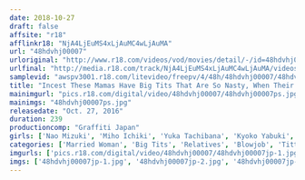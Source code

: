 ```yaml
---
date: 2018-10-27
draft: false
affsite: "r18"
afflinkr18: "NjA4LjEuMS4xLjAuMC4wLjAuMA"
url: "48hdvhj00007"
urloriginal: "http://www.r18.com/videos/vod/movies/detail/-/id=48hdvhj00007"
urlfinal: "http://media.r18.com/track/NjA4LjEuMS4xLjAuMC4wLjAuMA/videos/vod/movies/detail/-/id=48hdvhj00007"
samplevid: "awspv3001.r18.com/litevideo/freepv/4/48h/48hdvhj00007/48hdvhj00007_dmb_w.mp4"
title: "Incest These Mamas Have Big Tits That Are So Nasty, When Their Horny Sons See Them They Get So Hot And Excited It Just Leads To Forbidden Incest Sex"
mainimgurl: "pics.r18.com/digital/video/48hdvhj00007/48hdvhj00007ps.jpg"
mainimgs: "48hdvhj00007ps.jpg"
releasedate: "Oct. 27, 2016"
duration: 239
productioncomp: "Graffiti Japan"
girls: ['Nao Mizuki', 'Miho Ichiki', 'Yuka Tachibana', 'Kyoko Yabuki', 'Akari Matsuno']
categories: ['Married Woman', 'Big Tits', 'Relatives', 'Blowjob', 'Titty Fuck', 'Over 4 Hours', 'Hi-Def']
imgurls: ['pics.r18.com/digital/video/48hdvhj00007/48hdvhj00007jp-1.jpg', 'pics.r18.com/digital/video/48hdvhj00007/48hdvhj00007jp-2.jpg', 'pics.r18.com/digital/video/48hdvhj00007/48hdvhj00007jp-3.jpg', 'pics.r18.com/digital/video/48hdvhj00007/48hdvhj00007jp-4.jpg', 'pics.r18.com/digital/video/48hdvhj00007/48hdvhj00007jp-5.jpg', 'pics.r18.com/digital/video/48hdvhj00007/48hdvhj00007jp-6.jpg', 'pics.r18.com/digital/video/48hdvhj00007/48hdvhj00007jp-7.jpg', 'pics.r18.com/digital/video/48hdvhj00007/48hdvhj00007jp-8.jpg', 'pics.r18.com/digital/video/48hdvhj00007/48hdvhj00007jp-9.jpg', 'pics.r18.com/digital/video/48hdvhj00007/48hdvhj00007jp-10.jpg', 'pics.r18.com/digital/video/48hdvhj00007/48hdvhj00007jp-11.jpg', 'pics.r18.com/digital/video/48hdvhj00007/48hdvhj00007jp-12.jpg', 'pics.r18.com/digital/video/48hdvhj00007/48hdvhj00007jp-13.jpg', 'pics.r18.com/digital/video/48hdvhj00007/48hdvhj00007jp-14.jpg', 'pics.r18.com/digital/video/48hdvhj00007/48hdvhj00007jp-15.jpg', 'pics.r18.com/digital/video/48hdvhj00007/48hdvhj00007jp-16.jpg', 'pics.r18.com/digital/video/48hdvhj00007/48hdvhj00007jp-17.jpg', 'pics.r18.com/digital/video/48hdvhj00007/48hdvhj00007jp-18.jpg', 'pics.r18.com/digital/video/48hdvhj00007/48hdvhj00007jp-19.jpg', 'pics.r18.com/digital/video/48hdvhj00007/48hdvhj00007jp-20.jpg']
imgs: ['48hdvhj00007jp-1.jpg', '48hdvhj00007jp-2.jpg', '48hdvhj00007jp-3.jpg', '48hdvhj00007jp-4.jpg', '48hdvhj00007jp-5.jpg', '48hdvhj00007jp-6.jpg', '48hdvhj00007jp-7.jpg', '48hdvhj00007jp-8.jpg', '48hdvhj00007jp-9.jpg', '48hdvhj00007jp-10.jpg', '48hdvhj00007jp-11.jpg', '48hdvhj00007jp-12.jpg', '48hdvhj00007jp-13.jpg', '48hdvhj00007jp-14.jpg', '48hdvhj00007jp-15.jpg', '48hdvhj00007jp-16.jpg', '48hdvhj00007jp-17.jpg', '48hdvhj00007jp-18.jpg', '48hdvhj00007jp-19.jpg', '48hdvhj00007jp-20.jpg']
---
```

